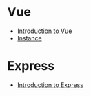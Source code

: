 # Vue
- [Introduction to Vue](learning-vue/introduction-to-vue)
- [Instance](learning-vue/instance)

# Express
- [Introduction to Express](learning-express/introduction-to-express)